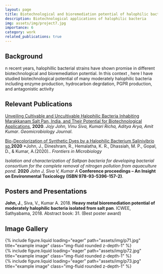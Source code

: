 ```yaml
---
layout: page
title: Biotechnological and bioremediation potential of halophilic bacteria
description: Biotechnological applications of halophilic bacteria
img: assets/img/project7.jpg
importance: 6
category: work
related_publications: true
---
```


## Background
n recent years, halophillic bacterial strains have shown promise in different biotechnological and bioremediation potential. In this context , here I have studied biotechnological potential of many moderately halophilic bacteria including enzyme production, hydrocarbon degrdation, PGPR production, and antagonistic activity

## Relevant Publications
[Unveiling Cultivable and Uncultivable Halophilic Bacteria Inhabiting Marakkanam Salt Pan, India, and Their Potential for Biotechnological Applications](https://www.tandfonline.com/doi/pdf/10.1080/01490451.2020.1764676), **2020**. *Jojy John, Vinu Siva, Kumari Richa, Aditya Arya, Amit Kumar*. *Geomicrobiology Journal*.

[Bio-Decolorization of Synthetic Dyes by a Halophilic Bacterium Salinivibrio sp](https://www.frontiersin.org/journals/microbiology/articles/10.3389/fmicb.2020.594011/full),**2020** *John, J., Dineshram, R., Hemalatha, K. R., Dhassiah, M. P., Gopal, D., & Kumar, A.(2020).. *Frontiers in Microbiology*

*Isolation and characterization of Saltpan bacteria for developing bacterial consortium for the complete removal of nitrogen pollution from aquaculture pond*. **2020** *John J, Siva V, Kumar A*  **Conference proceedings – An Insight on Environmental Toxicology (ISBN 978-93-5396-157-2)**.

## Posters and Presentations

**John, J**., Siva, V., Kumar A. 2018. **Heavy metal bioremediation potential of moderately halophilic bacteria isolated from salt pan**. ICWEE, Sathyabama, 2018. Abstract book: 31. (Best poster award)

## Image Gallery
<div class="row">
    <div class="col-sm mt-3 mt-md-0">
        {% include figure.liquid loading="eager" path="assets/img/p71.jpg" title="example image" class="img-fluid rounded z-depth-1" %}
    </div>
    <div class="col-sm mt-3 mt-md-0">
        {% include figure.liquid loading="eager" path="assets/img/p72.jpg" title="example image" class="img-fluid rounded z-depth-1" %}
    </div>
    <div class="col-sm mt-3 mt-md-0">
        {% include figure.liquid loading="eager" path="assets/img/p73.jpg" title="example image" class="img-fluid rounded z-depth-1" %}
    </div>
